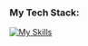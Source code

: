 ### My Tech Stack:
[![My Skills](https://skillicons.dev/icons?i=javascript,react,nextjs,tailwindcss,sequelize,nodejs,postgres,nginx,linux,mongodb&theme=dark)](https://skillicons.dev)

<!--
**ivishalgautam/ivishalgautam** is a ✨ _special_ ✨ repository because its `README.md` (this file) appears on your GitHub profile.

Here are some ideas to get you started:

- 🔭 I’m currently working on ...
- 🌱 I’m currently learning ...
- 👯 I’m looking to collaborate on ...
- 🤔 I’m looking for help with ...
- 💬 Ask me about ...
- 📫 How to reach me: ...
- 😄 Pronouns: ...
- ⚡ Fun fact: ...
-->
